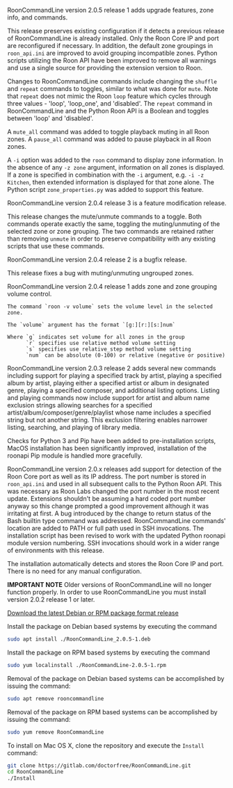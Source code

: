 RoonCommandLine version 2.0.5 release 1 adds upgrade features, zone info, and commands.

This release preserves existing configuration if it detects a previous release of RoonCommandLine is already installed. Only the Roon Core IP and port are reconfigured if necessary. In addition, the default zone groupings in `roon_api.ini` are improved to avoid grouping incompatible zones. Python scripts utilizing the Roon API have been improved to remove all warnings and use a single source for providing the extension version to Roon.

Changes to RoonCommandLine commands include changing the `shuffle` and `repeat` commands to toggles, similar to what was done for `mute`. Note that `repeat` does not mimic the Roon `loop` feature which cycles through three values - 'loop', 'loop_one', and 'disabled'. The `repeat` command in RoonCommandLine and the Python Roon API is a Boolean and toggles between 'loop' and 'disabled'.

A `mute_all` command was added to toggle playback muting in all Roon zones.
A `pause_all` command was added to pause playback in all Roon zones.

A `-i` option was added to the `roon` command to display zone information. In the absence of any `-z zone` argument, information on all zones is displayed. If a zone is specified in combination with the `-i` argument, e.g. `-i -z Kitchen`, then extended information is displayed for that zone alone. The Python script `zone_properties.py` was added to support this feature.

RoonCommandLine version 2.0.4 release 3 is a feature modification release.

This release changes the mute/unmute commands to a toggle. Both commands operate exactly the same, toggling the muting/unmuting of the selected zone or zone grouping. The two commands are retained rather than removing `unmute` in order to preserve compatibility with any existing scripts that use these commands.

RoonCommandLine version 2.0.4 release 2 is a bugfix release.

This release fixes a bug with muting/unmuting ungrouped zones.

RoonCommandLine version 2.0.4 release 1 adds zone and zone grouping volume control.

```
The command `roon -v volume` sets the volume level in the selected zone.

The `volume` argument has the format `[g:][r:][s:]num`

Where `g` indicates set volume for all zones in the group
      `r` specifies use relative method volume setting
      `s` specifies use relative_step method volume setting
      `num` can be absolute (0-100) or relative (negative or positive)
```

RoonCommandLine version 2.0.3 release 2 adds several new commands including support for playing a specified track by artist, playing a specified album by artist, playing either a specified artist or album in designated genre, playing a specified composer, and additional listing options. Listing and playing commands now include support for artist and album name exclusion strings allowing searches for a specified artist/album/composer/genre/playlist whose name includes a specified string but not another string. This exclusion filtering enables narrower listing, searching, and playing of library media.

Checks for Python 3 and Pip have been added to pre-installation scripts, MacOS installation has been significantly improved, installation of the roonapi Pip module is handled more gracefully.

RoonCommandLine version 2.0.x releases add support for detection of the Roon Core port as well as its IP address. The port number is stored in `roon_api.ini` and used in all subsequent calls to the Python Roon API. This was necessary as Roon Labs changed the port number in the most recent update. Extensions shouldn't be assuming a hard coded port number anyway so this change prompted a good improvement although it was irritating at first. A bug introduced by the change to return status of the Bash builtin type command was addressed. RoonCommandLine commands' location are added to PATH or full path used in SSH invocations. The installation script has been revised to work with the updated Python roonapi module version numbering. SSH invocations should work in a wider range of environments with this release.

The installation automatically detects and stores the Roon Core IP and port. There is no need for any manual configuration. 

**IMPORTANT NOTE** Older versions of RoonCommandLine will no longer function properly. In order to use RoonCommandLine you must install version 2.0.2 release 1 or later.

[Download the latest Debian or RPM package format release](https://gitlab.com/doctorfree/RoonCommandLine/-/releases)

Install the package on Debian based systems by executing the command
```bash
sudo apt install ./RoonCommandLine_2.0.5-1.deb
```

Install the package on RPM based systems by executing the command
```bash
sudo yum localinstall ./RoonCommandLine-2.0.5-1.rpm
```

Removal of the package on Debian based systems can be accomplished by issuing the command:

```bash
sudo apt remove rooncommandline
```

Removal of the package on RPM based systems can be accomplished by issuing the command:

```bash
sudo yum remove RoonCommandLine
```

To install on Mac OS X, clone the repository and execute the `Install` command:

```bash
git clone https://gitlab.com/doctorfree/RoonCommandLine.git
cd RoonCommandLine
./Install
```
